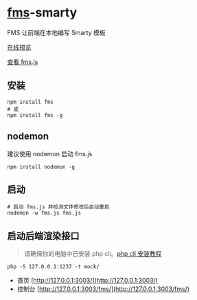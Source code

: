 # [fms](http://fms.help)-smarty

FMS 让前端在本地编写 Smarty 模板

[在线预览](http://smarty.fms.help)

[查看 fms.js](fms.js)

## 安装
```shell
npm install fms
# 或
npm install fms -g
```

## nodemon

建议使用 nodemon 启动 fms.js
```shell
npm install nodemon -g
```

## 启动 
 
```shell
# 启动 fms.js 并检测文件修改后自动重启
nodemon -w fms.js fms.js
```

## 启动后端渲染接口

> 请确保你的电脑中已安装 php cli。[php cli 安装教程](http://fms.help/install-php-cli.html)

```shell
php -S 127.0.0.1:1237 -t mock/
```

- 首页 [http://127.0.0.1:3003/](http://127.0.0.1:3003/)
- 控制台 [http://127.0.0.1:3003/fms/](http://127.0.0.1:3003/fms/)
